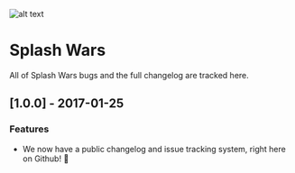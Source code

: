 ![alt text](https://splashwars.io/notification.png "Splash Wars Logo")
# Splash Wars
All of Splash Wars bugs and the full changelog are tracked here.

## [1.0.0] - 2017-01-25
### Features
- We now have a public changelog and issue tracking system, right here on Github! :tada:
